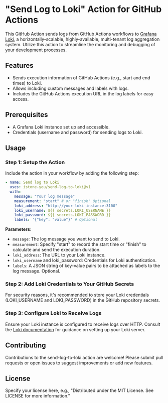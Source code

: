 # "Send Log to Loki" Action for GitHub Actions

This GitHub Action sends logs from GitHub Actions workflows to [Grafana Loki](https://grafana.com/oss/loki/), a horizontally-scalable, highly-available, multi-tenant log aggregation system. Utilize this action to streamline the monitoring and debugging of your development processes.

## Features

- Sends execution information of GitHub Actions (e.g., start and end times) to Loki.
- Allows including custom messages and labels with logs.
- Includes the GitHub Actions execution URL in the log labels for easy access.

## Prerequisites

- A Grafana Loki instance set up and accessible.
- Credentials (username and password) for sending logs to Loki.

## Usage

### Step 1: Setup the Action

Include the action in your workflow by adding the following step:

```yaml
- name: Send log to Loki
  uses: istone-you/send-log-to-loki@v1
  with:
    message: "Your log message"
    measurement: "start" # or "finish" Optional
    loki_address: "http://your-loki-instance:3100"
    loki_username: ${{ secrets.LOKI_USERNAME }}
    loki_password: ${{ secrets.LOKI_PASSWORD }}
    labels: '{"key": "value"}' # Optional
```

**Parameters**:

- `message`: The log message you want to send to Loki.
- `measurement`: Specify "start" to record the start time or "finish" to calculate and send the execution duration.
- `loki_address`: The URL to your Loki instance.
- `loki_username` and loki_password: Credentials for Loki authentication.
- `labels`: A JSON string of key-value pairs to be attached as labels to the log message. Optional.

### Step 2: Add Loki Credentials to Your GitHub Secrets

For security reasons, it's recommended to store your Loki credentials (LOKI_USERNAME and LOKI_PASSWORD) in the GitHub repository secrets.

### Step 3: Configure Loki to Receive Logs

Ensure your Loki instance is configured to receive logs over HTTP. Consult the [Loki documentation](https://grafana.com/docs/loki/latest/setup/) for guidance on setting up your Loki server.

## Contributing

Contributions to the send-log-to-loki action are welcome! Please submit pull requests or open issues to suggest improvements or add new features.

## License

Specify your license here, e.g., "Distributed under the MIT License. See LICENSE for more information."
